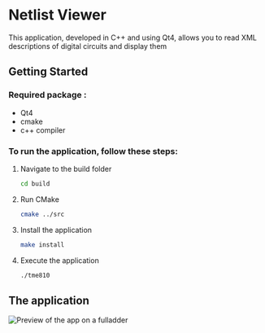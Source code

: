 # Netlist Viewer

This application, developed in C++ and using Qt4, allows you to read XML descriptions of digital circuits and display them

## Getting Started

### Required package :
- Qt4
- cmake
- c++ compiler
  
### To run the application, follow these steps:
1. Navigate to the build folder
   ```bash
   cd build
2. Run CMake
   ```bash
   cmake ../src
3. Install the application
   ```bash
   make install
5. Execute the application
   ```bash
   ./tme810

## The application

![Preview of the app on a fulladder](./images/app.png)
